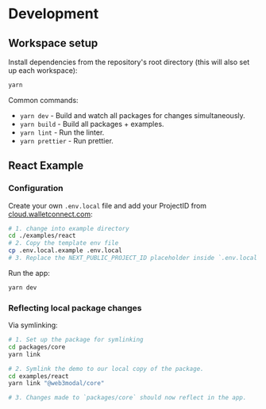 # Development

## Workspace setup

Install dependencies from the repository's root directory (this will also set up each workspace):

```bash
yarn
```

Common commands:

- `yarn dev` - Build and watch all packages for changes simultaneously.
- `yarn build` - Build all packages + examples.
- `yarn lint` - Run the linter.
- `yarn prettier` - Run prettier.

## React Example

### Configuration

Create your own `.env.local` file and add your ProjectID from [cloud.walletconnect.com](https://cloud.walletconnect.com/):

```bash
# 1. change into example directory
cd ./examples/react
# 2. Copy the template env file
cp .env.local.example .env.local
# 3. Replace the NEXT_PUBLIC_PROJECT_ID placeholder inside `.env.local` with your own projectId
```

Run the app:

```bash
yarn dev
```

### Reflecting local package changes

Via symlinking:

```bash
# 1. Set up the package for symlinking
cd packages/core
yarn link

# 2. Symlink the demo to our local copy of the package.
cd examples/react
yarn link "@web3modal/core"

# 3. Changes made to `packages/core` should now reflect in the app.
```
